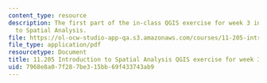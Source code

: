 ```yaml
---
content_type: resource
description: The first part of the in-class QGIS exercise for week 3 in 11.205 Introduction
  to Spatial Analysis.
file: https://ol-ocw-studio-app-qa.s3.amazonaws.com/courses/11-205-introduction-to-spatial-analysis-fall-2019/7968e8a07f287be315bb69f433743ab9_11.205f19_week_3_qgis_part1.pdf
file_type: application/pdf
resourcetype: Document
title: 11.205 Introduction to Spatial Analysis QGIS exercise for week 3 - part 1
uid: 7968e8a0-7f28-7be3-15bb-69f433743ab9
---
```

